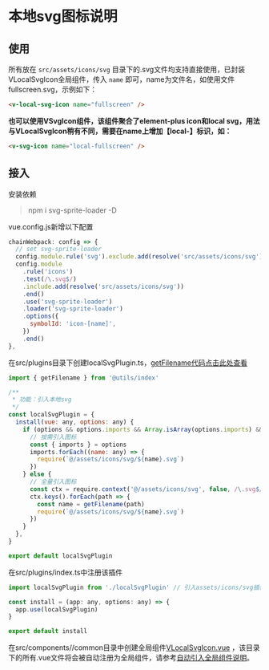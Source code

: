 # 本地svg图标说明

## 使用

所有放在 `src/assets/icons/svg` 目录下的.svg文件均支持直接使用，已封装VLocalSvgIcon全局组件，传入 `name` 即可，name为文件名，如使用文件fullscreen.svg，示例如下：

```html
<v-local-svg-icon name="fullscreen" />
```

**也可以使用VSvgIcon组件，该组件聚合了element-plus icon和local svg，用法与VLocalSvgIcon稍有不同，需要在name上增加【local-】标识，如：**

```html
<v-svg-icon name="local-fullscreen" />
```

## 接入

安装依赖

> npm i svg-sprite-loader -D

vue.config.js新增以下配置

```javascript
chainWebpack: config => {
  // set svg-sprite-loader
  config.module.rule('svg').exclude.add(resolve('src/assets/icons/svg')).end()
  config.module
    .rule('icons')
    .test(/\.svg$/)
    .include.add(resolve('src/assets/icons/svg'))
    .end()
    .use('svg-sprite-loader')
    .loader('svg-sprite-loader')
    .options({
      symbolId: 'icon-[name]',
    })
    .end()
},
```

在src/plugins目录下创建localSvgPlugin.ts，[getFilename代码点击此处查看](../src/utils/common.ts)

```javascript
import { getFilename } from '@utils/index'

/**
 * 功能：引入本地svg
 */
const localSvgPlugin = {
  install(vue: any, options: any) {
    if (options && options.imports && Array.isArray(options.imports) && options.imports.length > 0) {
      // 按需引入图标
      const { imports } = options
      imports.forEach((name: any) => {
        require(`@/assets/icons/svg/${name}.svg`)
      })
    } else {
      // 全量引入图标
      const ctx = require.context('@/assets/icons/svg', false, /\.svg$/)
      ctx.keys().forEach(path => {
        const name = getFilename(path)
        require(`@/assets/icons/svg/${name}.svg`)
      })
    }
  },
}

export default localSvgPlugin
```

在src/plugins/index.ts中注册该插件

```javascript
import localSvgPlugin from './localSvgPlugin' // 引入assets/icons/svg插件

const install = (app: any, options: any) => {
  app.use(localSvgPlugin)
}

export default install
```

在src/components//common目录中创建全局组件[VLocalSvgIcon.vue](../src/components/common/VLocalSvgIcon.vue) ，该目录下的所有.vue文件将会被自动注册为全局组件，请参考[自动引入全局组件说明](./auto-global-component.md)。
